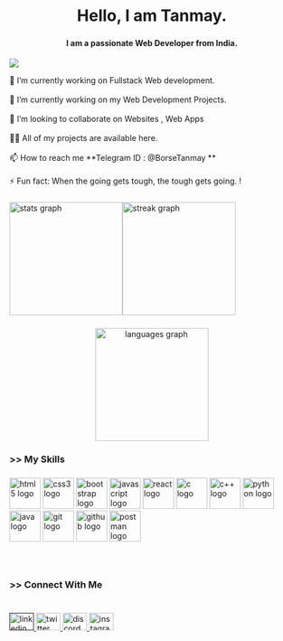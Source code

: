 <h1 align="center">Hello, I am Tanmay.</h1>

###

<h4 align="center">I am a passionate Web Developer from India.</h4>

<p align='left'><img src="https://komarev.com/ghpvc/?username=MeTanmay"></p>


<p align="left">🔭 I’m currently working on Fullstack Web development.<br><br>🌱 I’m currently working on my Web Development Projects.<br><br>👯 I’m looking to collaborate on Websites , Web Apps<br><br>👨‍💻 All of my projects are available here.<br><br>📫 How to reach me **Telegram ID : @BorseTanmay **<br><br>⚡ Fun fact:  When the going gets tough, the tough gets going. !</p>

###
<div style="display:flex;">
  <div >
  <img src="https://github-readme-stats.vercel.app/api?username=MeTanmay&hide_title=false&hide_rank=false&show_icons=true&include_all_commits=true&count_private=true&disable_animations=false&theme=codeSTACKr&locale=en&hide_border=false" height="200" alt="stats graph"  />
</div>

###

<div >
  <img src="https://streak-stats.demolab.com?user=MeTanmay&locale=en&mode=daily&theme=codeSTACKr&hide_border=false&border_radius=5&order=3" height="200" alt="streak graph"  />
</div>
</div>


###

<div align="center">
  <img src="https://github-readme-stats.vercel.app/api/top-langs?username=MeTanmay&locale=en&hide_title=false&layout=compact&card_width=320&langs_count=5&theme=codeSTACKr&hide_border=false&order=2" height="200" alt="languages graph"  />
</div>

###

<h3 align="left">>> My Skills</h3>

###

<div align="left">
  <img src="https://cdn.jsdelivr.net/gh/devicons/devicon/icons/html5/html5-original.svg" height="55" width="55" alt="html5 logo"  /> 
  <img src="https://cdn.jsdelivr.net/gh/devicons/devicon/icons/css3/css3-original.svg" height="55" width="55" alt="css3 logo"  />
  <img src="https://cdn.jsdelivr.net/gh/devicons/devicon/icons/bootstrap/bootstrap-original.svg" height="55" width="55" alt="bootstrap logo"  />
  <img src="https://cdn.jsdelivr.net/gh/devicons/devicon/icons/javascript/javascript-original.svg" height="55" width="55" alt="javascript logo"  />
  <img src="https://cdn.jsdelivr.net/gh/devicons/devicon/icons/react/react-original.svg" height="55" width="55" alt="react logo"  />
  <img src="https://cdn.jsdelivr.net/gh/devicons/devicon/icons/c/c-original.svg" height="55" width="55" alt="c logo"  />
  <img src="https://cdn.jsdelivr.net/gh/devicons/devicon/icons/cplusplus/cplusplus-original.svg" height="55" width="55" alt="c++ logo"  />
  <img src="https://cdn.jsdelivr.net/gh/devicons/devicon/icons/python/python-original.svg" height="55" width="55" alt="python logo"  />
  <img src="https://cdn.jsdelivr.net/gh/devicons/devicon/icons/java/java-original.svg" height="55" width="55" alt="java logo"  />
  <img src="https://cdn.jsdelivr.net/gh/devicons/devicon/icons/git/git-original.svg" height="55" width="55" alt="git logo"  />
  <img src="https://cdn.jsdelivr.net/gh/devicons/devicon/icons/github/github-original.svg" height="55" width="55" alt="github logo"  />
  <img src="https://cdn.jsdelivr.net/gh/devicons/devicon/icons/postman/postman-original.svg" height="55" width="55" alt="postman logo"  />
  

  

  

</div>

###

<br clear="both">

<h3 align="left">>> Connect With Me</h3>

###

<br clear="both">

<div align="left">
  <a href=""https://www.linkedin.com/in/tanmay-borse-53877023a" target="_blank">
    <img src="https://raw.githubusercontent.com/maurodesouza/profile-readme-generator/master/src/assets/icons/social/linkedin/default.svg" width="43" height="31" alt="linkedin logo"  />
  </a>
  <a href="https://twitter.com/tanmayborse_28" target="_blank">
    <img src="https://raw.githubusercontent.com/maurodesouza/profile-readme-generator/master/src/assets/icons/social/twitter/default.svg" width="43" height="31" alt="twitter logo"  />
  </a>
  <a href="https://discord.com/users/939022627228508163" target="_blank">
    <img src="https://raw.githubusercontent.com/maurodesouza/profile-readme-generator/master/src/assets/icons/social/discord/default.svg" width="43" height="31" alt="discord logo"  />
  </a>
  <a href="https://instagram.com/tanmay.borse_28?igshid=ZDdkNTZiNTM=" target="_blank">
    <img src="https://raw.githubusercontent.com/maurodesouza/profile-readme-generator/master/src/assets/icons/social/instagram/default.svg" width="43" height="31" alt="instagram logo"  />
  </a>
</div>

###
